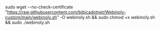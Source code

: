 sudo wget --no-check-certificate "https://raw.githubusercontent.com/bibicadotnet/Webinoly-custom/main/webinoly.sh" -O webinoly.sh && sudo chmod +x webinoly.sh && sudo ./webinoly.sh
